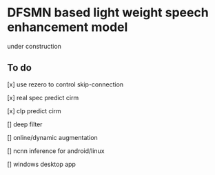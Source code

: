 # DFSMN based light weight speech enhancement model
under construction

## To do  
[x] use rezero to control skip-connection 

[x] real spec predict cirm  

[x] clp predict cirm 

[] deep filter 

[] online/dynamic augmentation 

[] ncnn inference for android/linux  

[] windows desktop app

